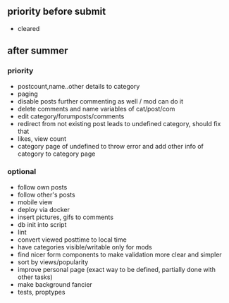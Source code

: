 ## priority before submit

- cleared

## after summer

### priority
- postcount,name..other details to category
- paging
- disable posts further commenting as well / mod can do it
- delete comments and name variables of cat/post/com
- edit category/forumposts/comments
- redirect from not existing post leads to undefined category, should fix that
- likes, view count
- category page of undefined to throw error and add other info of category to category page
### optional
- follow own posts
- follow other's posts
- mobile view
- deploy via docker
- insert pictures, gifs to comments
- db init into script
- lint
- convert viewed posttime to local time
- have categories visible/writable only for mods
- find nicer form components to make validation more clear and simpler
- sort by views/popularity
- improve personal page (exact way to be defined, partially done with other tasks)
- make background fancier
- tests, proptypes
